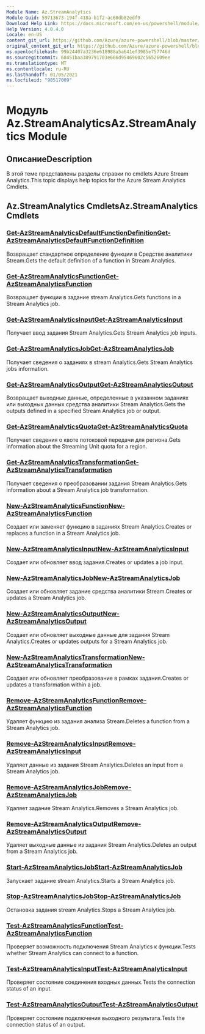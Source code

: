 ```yaml
---
Module Name: Az.StreamAnalytics
Module Guid: 59713673-194f-418a-b1f2-ac60db82edf9
Download Help Link: https://docs.microsoft.com/en-us/powershell/module/az.streamanalytics
Help Version: 4.0.4.0
Locale: en-US
content_git_url: https://github.com/Azure/azure-powershell/blob/master/src/StreamAnalytics/StreamAnalytics/help/Az.StreamAnalytics.md
original_content_git_url: https://github.com/Azure/azure-powershell/blob/master/src/StreamAnalytics/StreamAnalytics/help/Az.StreamAnalytics.md
ms.openlocfilehash: 99b24407a3236e618988a5a641ef3985e757746d
ms.sourcegitcommit: 68451baa389791703e666d95469602c5652609ee
ms.translationtype: MT
ms.contentlocale: ru-RU
ms.lasthandoff: 01/05/2021
ms.locfileid: "98517009"
---
```

# <span data-ttu-id="a032e-101">Модуль Az.StreamAnalytics</span><span class="sxs-lookup"><span data-stu-id="a032e-101">Az.StreamAnalytics Module</span></span>
## <span data-ttu-id="a032e-102">Описание</span><span class="sxs-lookup"><span data-stu-id="a032e-102">Description</span></span>
<span data-ttu-id="a032e-103">В этой теме представлены разделы справки по cmdlets Azure Stream Analytics.</span><span class="sxs-lookup"><span data-stu-id="a032e-103">This topic displays help topics for the Azure Stream Analytics Cmdlets.</span></span>

## <span data-ttu-id="a032e-104">Az.StreamAnalytics Cmdlets</span><span class="sxs-lookup"><span data-stu-id="a032e-104">Az.StreamAnalytics Cmdlets</span></span>
### [<span data-ttu-id="a032e-105">Get-AzStreamAnalyticsDefaultFunctionDefinition</span><span class="sxs-lookup"><span data-stu-id="a032e-105">Get-AzStreamAnalyticsDefaultFunctionDefinition</span></span>](Get-AzStreamAnalyticsDefaultFunctionDefinition.md)
<span data-ttu-id="a032e-106">Возвращает стандартное определение функции в Средстве аналитики Stream.</span><span class="sxs-lookup"><span data-stu-id="a032e-106">Gets the default definition of a function in Stream Analytics.</span></span>

### [<span data-ttu-id="a032e-107">Get-AzStreamAnalyticsFunction</span><span class="sxs-lookup"><span data-stu-id="a032e-107">Get-AzStreamAnalyticsFunction</span></span>](Get-AzStreamAnalyticsFunction.md)
<span data-ttu-id="a032e-108">Возвращает функции в задание stream Analytics.</span><span class="sxs-lookup"><span data-stu-id="a032e-108">Gets functions in a Stream Analytics job.</span></span>

### [<span data-ttu-id="a032e-109">Get-AzStreamAnalyticsInput</span><span class="sxs-lookup"><span data-stu-id="a032e-109">Get-AzStreamAnalyticsInput</span></span>](Get-AzStreamAnalyticsInput.md)
<span data-ttu-id="a032e-110">Получает ввод задания Stream Analytics.</span><span class="sxs-lookup"><span data-stu-id="a032e-110">Gets Stream Analytics job inputs.</span></span>

### [<span data-ttu-id="a032e-111">Get-AzStreamAnalyticsJob</span><span class="sxs-lookup"><span data-stu-id="a032e-111">Get-AzStreamAnalyticsJob</span></span>](Get-AzStreamAnalyticsJob.md)
<span data-ttu-id="a032e-112">Получает сведения о заданиях в stream Analytics.</span><span class="sxs-lookup"><span data-stu-id="a032e-112">Gets Stream Analytics jobs information.</span></span>

### [<span data-ttu-id="a032e-113">Get-AzStreamAnalyticsOutput</span><span class="sxs-lookup"><span data-stu-id="a032e-113">Get-AzStreamAnalyticsOutput</span></span>](Get-AzStreamAnalyticsOutput.md)
<span data-ttu-id="a032e-114">Возвращает выходные данные, определенные в указанном заданиях или выходных данных средства аналитики Stream Analytics.</span><span class="sxs-lookup"><span data-stu-id="a032e-114">Gets the outputs defined in a specified Stream Analytics job or output.</span></span>

### [<span data-ttu-id="a032e-115">Get-AzStreamAnalyticsQuota</span><span class="sxs-lookup"><span data-stu-id="a032e-115">Get-AzStreamAnalyticsQuota</span></span>](Get-AzStreamAnalyticsQuota.md)
<span data-ttu-id="a032e-116">Получает сведения о квоте потоковой передачи для региона.</span><span class="sxs-lookup"><span data-stu-id="a032e-116">Gets information about the Streaming Unit quota for a region.</span></span>

### [<span data-ttu-id="a032e-117">Get-AzStreamAnalyticsTransformation</span><span class="sxs-lookup"><span data-stu-id="a032e-117">Get-AzStreamAnalyticsTransformation</span></span>](Get-AzStreamAnalyticsTransformation.md)
<span data-ttu-id="a032e-118">Получает сведения о преобразовании задания Stream Analytics.</span><span class="sxs-lookup"><span data-stu-id="a032e-118">Gets information about a Stream Analytics job transformation.</span></span>

### [<span data-ttu-id="a032e-119">New-AzStreamAnalyticsFunction</span><span class="sxs-lookup"><span data-stu-id="a032e-119">New-AzStreamAnalyticsFunction</span></span>](New-AzStreamAnalyticsFunction.md)
<span data-ttu-id="a032e-120">Создает или заменяет функцию в заданиях Stream Analytics.</span><span class="sxs-lookup"><span data-stu-id="a032e-120">Creates or replaces a function in a Stream Analytics job.</span></span>

### [<span data-ttu-id="a032e-121">New-AzStreamAnalyticsInput</span><span class="sxs-lookup"><span data-stu-id="a032e-121">New-AzStreamAnalyticsInput</span></span>](New-AzStreamAnalyticsInput.md)
<span data-ttu-id="a032e-122">Создает или обновляет ввод задания.</span><span class="sxs-lookup"><span data-stu-id="a032e-122">Creates or updates a job input.</span></span>

### [<span data-ttu-id="a032e-123">New-AzStreamAnalyticsJob</span><span class="sxs-lookup"><span data-stu-id="a032e-123">New-AzStreamAnalyticsJob</span></span>](New-AzStreamAnalyticsJob.md)
<span data-ttu-id="a032e-124">Создает или обновляет задание средства аналитики Stream.</span><span class="sxs-lookup"><span data-stu-id="a032e-124">Creates or updates a Stream Analytics job.</span></span>

### [<span data-ttu-id="a032e-125">New-AzStreamAnalyticsOutput</span><span class="sxs-lookup"><span data-stu-id="a032e-125">New-AzStreamAnalyticsOutput</span></span>](New-AzStreamAnalyticsOutput.md)
<span data-ttu-id="a032e-126">Создает или обновляет выходные данные для задания Stream Analytics.</span><span class="sxs-lookup"><span data-stu-id="a032e-126">Creates or updates outputs for a Stream Analytics job.</span></span>

### [<span data-ttu-id="a032e-127">New-AzStreamAnalyticsTransformation</span><span class="sxs-lookup"><span data-stu-id="a032e-127">New-AzStreamAnalyticsTransformation</span></span>](New-AzStreamAnalyticsTransformation.md)
<span data-ttu-id="a032e-128">Создает или обновляет преобразование в рамках задания.</span><span class="sxs-lookup"><span data-stu-id="a032e-128">Creates or updates a transformation within a job.</span></span>

### [<span data-ttu-id="a032e-129">Remove-AzStreamAnalyticsFunction</span><span class="sxs-lookup"><span data-stu-id="a032e-129">Remove-AzStreamAnalyticsFunction</span></span>](Remove-AzStreamAnalyticsFunction.md)
<span data-ttu-id="a032e-130">Удаляет функцию из задания анализа Stream.</span><span class="sxs-lookup"><span data-stu-id="a032e-130">Deletes a function from a Stream Analytics job.</span></span>

### [<span data-ttu-id="a032e-131">Remove-AzStreamAnalyticsInput</span><span class="sxs-lookup"><span data-stu-id="a032e-131">Remove-AzStreamAnalyticsInput</span></span>](Remove-AzStreamAnalyticsInput.md)
<span data-ttu-id="a032e-132">Удаляет данные из задания Stream Analytics.</span><span class="sxs-lookup"><span data-stu-id="a032e-132">Deletes an input from a Stream Analytics job.</span></span>

### [<span data-ttu-id="a032e-133">Remove-AzStreamAnalyticsJob</span><span class="sxs-lookup"><span data-stu-id="a032e-133">Remove-AzStreamAnalyticsJob</span></span>](Remove-AzStreamAnalyticsJob.md)
<span data-ttu-id="a032e-134">Удаляет задание Stream Analytics.</span><span class="sxs-lookup"><span data-stu-id="a032e-134">Removes a Stream Analytics job.</span></span>

### [<span data-ttu-id="a032e-135">Remove-AzStreamAnalyticsOutput</span><span class="sxs-lookup"><span data-stu-id="a032e-135">Remove-AzStreamAnalyticsOutput</span></span>](Remove-AzStreamAnalyticsOutput.md)
<span data-ttu-id="a032e-136">Удаляет выходные данные из задания Stream Analytics.</span><span class="sxs-lookup"><span data-stu-id="a032e-136">Deletes an output from a Stream Analytics job.</span></span>

### [<span data-ttu-id="a032e-137">Start-AzStreamAnalyticsJob</span><span class="sxs-lookup"><span data-stu-id="a032e-137">Start-AzStreamAnalyticsJob</span></span>](Start-AzStreamAnalyticsJob.md)
<span data-ttu-id="a032e-138">Запускает задание stream Analytics.</span><span class="sxs-lookup"><span data-stu-id="a032e-138">Starts a Stream Analytics job.</span></span>

### [<span data-ttu-id="a032e-139">Stop-AzStreamAnalyticsJob</span><span class="sxs-lookup"><span data-stu-id="a032e-139">Stop-AzStreamAnalyticsJob</span></span>](Stop-AzStreamAnalyticsJob.md)
<span data-ttu-id="a032e-140">Остановка задания stream Analytics.</span><span class="sxs-lookup"><span data-stu-id="a032e-140">Stops a Stream Analytics job.</span></span>

### [<span data-ttu-id="a032e-141">Test-AzStreamAnalyticsFunction</span><span class="sxs-lookup"><span data-stu-id="a032e-141">Test-AzStreamAnalyticsFunction</span></span>](Test-AzStreamAnalyticsFunction.md)
<span data-ttu-id="a032e-142">Проверяет возможность подключения Stream Analytics к функции.</span><span class="sxs-lookup"><span data-stu-id="a032e-142">Tests whether Stream Analytics can connect to a function.</span></span>

### [<span data-ttu-id="a032e-143">Test-AzStreamAnalyticsInput</span><span class="sxs-lookup"><span data-stu-id="a032e-143">Test-AzStreamAnalyticsInput</span></span>](Test-AzStreamAnalyticsInput.md)
<span data-ttu-id="a032e-144">Проверяет состояние соединения входных данных.</span><span class="sxs-lookup"><span data-stu-id="a032e-144">Tests the connection status of an input.</span></span>

### [<span data-ttu-id="a032e-145">Test-AzStreamAnalyticsOutput</span><span class="sxs-lookup"><span data-stu-id="a032e-145">Test-AzStreamAnalyticsOutput</span></span>](Test-AzStreamAnalyticsOutput.md)
<span data-ttu-id="a032e-146">Проверяет состояние подключения выходного результата.</span><span class="sxs-lookup"><span data-stu-id="a032e-146">Tests the connection status of an output.</span></span>

